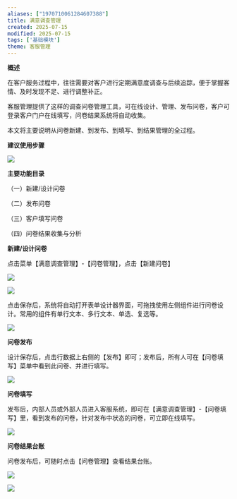 ```yaml
---
aliases: ["1970710061284607388"]
title: 满意调查管理
created: 2025-07-15
modified: 2025-07-15
tags: ['基础模块']
theme: 客服管理
---
```


**概述**

在客户服务过程中，往往需要对客户进行定期满意度调查与后续追踪，便于掌握客情、及时发现不足、进行调整补正。

客服管理提供了这样的调查问卷管理工具，可在线设计、管理、发布问卷，客户可登录客户门户在线填写，问卷结果系统将自动收集。

本文将主要说明从问卷新建、到发布、到填写、到结果管理的全过程。

**建议使用步骤**

**![](72a88cef7b0888b873f4ae8c39d5865f.jpg)**

**主要功能目录**

（一）新建/设计问卷

（二）发布问卷

（三）客户填写问卷

（四）问卷结果收集与分析

**新建/设计问卷**

点击菜单【满意调查管理】-【问卷管理】，点击【新建问卷】

![](58ec2814f242be742404a1113f0475c8.jpg)

![](e902c70cce55e50e65bdc4e9a82fa4da.jpg)

点击保存后，系统将自动打开表单设计器界面，可拖拽使用左侧组件进行问卷设计。常用的组件有单行文本、多行文本、单选、复选等。

![](653d0e022b369276d9ec3df46a561c9c.jpg)

**问卷发布**

设计保存后，点击行数据上右侧的【发布】即可；发布后，所有人可在【问卷填写】菜单中看到此问卷、并进行填写。

![](d37f36d281fb85df173c01087e78aec0.jpg)

**问卷填写**

发布后，内部人员或外部人员进入客服系统，即可在【满意调查管理】-【问卷填写】里，看到发布的问卷，针对发布中状态的问卷，可立即在线填写。

![](bb81065be00b80e90d2fd40bc4aaec87.jpg)

**问卷结果台账**

问卷发布后，可随时点击【问卷管理】查看结果台账。

![](957b2b74f0a19dfbad044c10bffd5a6f.jpg)

![](b4d7250edb262aa6ef795be3eeed9ffd.jpg)
